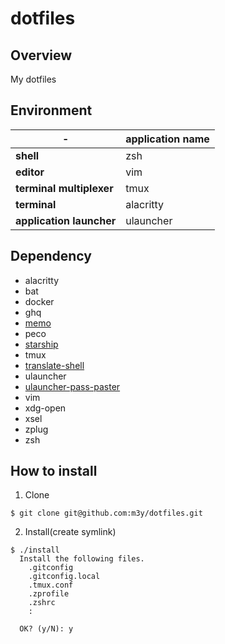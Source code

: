 dotfiles
========

Overview
--------
My dotfiles

Environment
-----------

| - |application name|
|---------|---|
|**shell**|zsh|
|**editor**|vim|
|**terminal multiplexer**|tmux|
|**terminal**|alacritty|
|**application launcher**|ulauncher|

Dependency
----------
- alacritty
- bat
- docker
- ghq
- [memo](https://github.com/mattn/memo)
- peco
- [starship](https://starship.rs/ja-JP/)
- tmux
- [translate-shell](https://github.com/soimort/translate-shell)
- ulauncher
- [ulauncher-pass-paster](https://github.com/m3y/ulauncher-pass-paster)
- vim
- xdg-open
- xsel
- zplug
- zsh

How to install
--------------

1. Clone
```
$ git clone git@github.com:m3y/dotfiles.git
```

2. Install(create symlink)
```
$ ./install
  Install the following files.
    .gitconfig
    .gitconfig.local
    .tmux.conf
    .zprofile
    .zshrc
    :

  OK? (y/N): y
```
